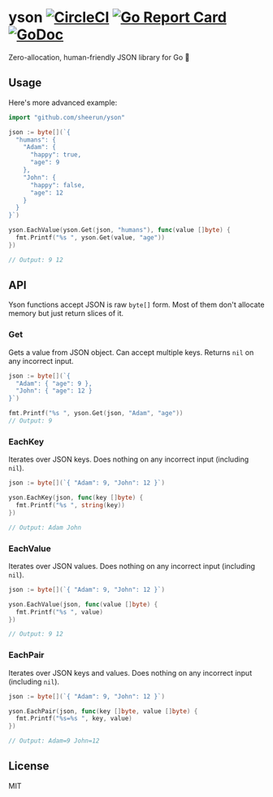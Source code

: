 # yson [![CircleCI](https://circleci.com/gh/sheerun/yson.svg?style=svg)](https://circleci.com/gh/sheerun/yson) [![Go Report Card](https://goreportcard.com/badge/github.com/sheerun/yson)](https://goreportcard.com/report/github.com/sheerun/yson) [![GoDoc](https://godoc.org/github.com/sheerun/yson?status.svg)](http://godoc.org/github.com/sheerun/yson)

Zero-allocation, human-friendly JSON library for Go :cake:

## Usage

Here's more advanced example:

```go
import "github.com/sheerun/yson"

json := byte[](`{
  "humans": {
    "Adam": {
      "happy": true,
      "age": 9
    },
    "John": {
      "happy": false,
      "age": 12
    }
  }
}`)

yson.EachValue(yson.Get(json, "humans"), func(value []byte) {
  fmt.Printf("%s ", yson.Get(value, "age"))
})

// Output: 9 12
```


## API

Yson functions accept JSON is raw `byte[]` form. Most of them don't allocate memory but just return slices of it.

### Get

Gets a value from JSON object. Can accept multiple keys. Returns `nil` on any incorrect input.

```go
json := byte[](`{
  "Adam": { "age": 9 },
  "John": { "age": 12 }
}`)

fmt.Printf("%s ", yson.Get(json, "Adam", "age"))
// Output: 9
```

### EachKey

Iterates over JSON keys. Does nothing on any incorrect input (including `nil`).

```go
json := byte[](`{ "Adam": 9, "John": 12 }`)

yson.EachKey(json, func(key []byte) {
  fmt.Printf("%s ", string(key))
})

// Output: Adam John
```

### EachValue

Iterates over JSON values. Does nothing on any incorrect input (including `nil`).

```go
json := byte[](`{ "Adam": 9, "John": 12 }`)

yson.EachValue(json, func(value []byte) {
  fmt.Printf("%s ", value)
})

// Output: 9 12
```

### EachPair

Iterates over JSON keys and values. Does nothing on any incorrect input (including `nil`).

```go
json := byte[](`{ "Adam": 9, "John": 12 }`)

yson.EachPair(json, func(key []byte, value []byte) {
  fmt.Printf("%s=%s ", key, value)
})

// Output: Adam=9 John=12
```

## License

MIT
